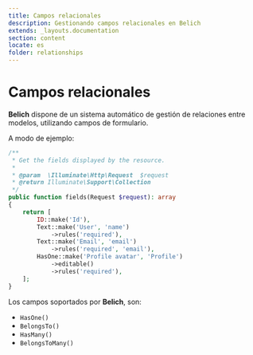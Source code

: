 ```yaml
---
title: Campos relacionales
description: Gestionando campos relacionales en Belich
extends: _layouts.documentation
section: content
locate: es
folder: relationships
---
```


# Campos relacionales

**Belich** dispone de un sistema automático de gestión de relaciones entre modelos, utilizando campos de formulario. 

A modo de ejemplo:

```php
/**
 * Get the fields displayed by the resource.
 *
 * @param  \Illuminate\Http\Request  $request
 * @return Illuminate\Support\Collection
 */
public function fields(Request $request): array
{
    return [
        ID::make('Id'),
        Text::make('User', 'name')
            ->rules('required'),
        Text::make('Email', 'email')
            ->rules('required', 'email'),
        HasOne::make('Profile avatar', 'Profile')
            ->editable()
            ->rules('required'),
    ];
}
```

Los campos soportados por **Belich**, son:

- `HasOne()`
- `BelongsTo()`
- `HasMany()`
- `BelongsToMany()`
